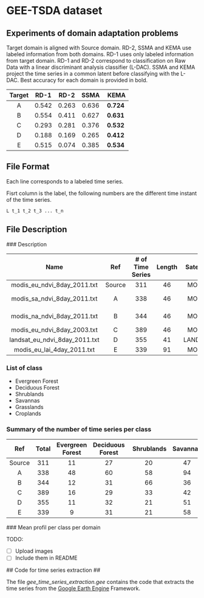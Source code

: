 # GEE-TSDA dataset

## Experiments of domain adaptation problems ##

Target domain is aligned with Source domain.
RD-2, SSMA and KEMA use labeled information from both domains.
RD-1 uses only labeled information from target domain.
RD-1 and RD-2 correspond to classification on Raw Data with a linear discriminant analysis classifier (L-DAC).
SSMA and KEMA project the time series in a common latent before classifying with the L-DAC.
Best accuracy for each domain is provided in bold.

| Target | RD-1 | RD-2 | SSMA | KEMA |
| :----: | :----: | :----: | :----: | :----: |
| A | 0.542 | 0.263 | 0.636 | **0.724** |
| B | 0.554 | 0.411 | 0.627 | **0.631** |
| C | 0.293 | 0.281 | 0.376 | **0.532** |
| D | 0.188 | 0.169 | 0.265 | **0.412** |
| E | 0.515 | 0.074 | 0.385 | **0.534** |

## File Format ##

Each line corresponds to a labeled time series.

Fisrt column is the label, the following numbers are the different time instant of the time series.

`L t_1 t_2 t_3 ... t_n`

## File Description ##

### Description

| Name | Ref | \# of Time Series | Length | Satellite | Temporal Resolution | Geographical Area | Year | Vegetation Index | ImageCollection ID |
| :----: | :----: | :----: | :----: | :----: | :----: | :----: | :----: | :----: | :----: |
| modis_eu_ndvi_8day_2011.txt | Source | 311 | 46 | MODIS | 8 days | Europe | 2011 | NDVI | `MODIS/MCD43A4_NDVI` |
| modis_sa_ndvi_8day_2011.txt | A |  338 | 46 | MODIS | 8 days | South America | 2011 | NDVI | `MODIS/MCD43A4_NDVI` |
| modis_na_ndvi_8day_2011.txt | B | 344 | 46 | MODIS | 8 days | North America | 2011 | NDVI | `MODIS/MCD43A4_NDVI` |
| modis_eu_ndvi_8day_2003.txt | C | 389 | 46 | MODIS | 8 days | Europe | 2003 | NDVI | `MODIS/MCD43A4_NDVI` |
| landsat_eu_ndvi_8day_2011.txt | D | 355 | 41 | LANDSAT | 8 days | Europe | 2011 | NDVI | `LANDSAT/LT5_L1T_8DAY_NDVI` |
| modis_eu_lai_4day_2011.txt | E | 339 | 91 | MODIS | 4 days | Europe | 2011 | LAI | `MODIS/006/MCD15A3H` |

### List of class

* Evergreen Forest
* Deciduous Forest
* Shrublands
* Savannas
* Grasslands
* Croplands

### Summary of the number of time series per class

| Ref | Total | Evergreen Forest | Deciduous Forest | Shrublands | Savannas | Grasslands | Croplands |
| :----: | :----: | :----: | :----: | :----: | :----: | :----: | :----: |
| Source | 311 | 11 | 27 | 20 | 47 | 14 | 192 |
| A |  338 | 48 | 60 | 58 | 94 | 46 | 32 |
| B | 344 | 12 | 31 | 66 | 36 | 121 | 78 |
| C | 389 | 16 | 29 | 33 | 42 | 27 | 242 |
| D | 355 | 11 | 32 | 21 | 51 | 14 | 226 |
| E | 339 | 9  | 31 | 21 | 58 | 19 | 201 |

### Mean profil per class per domain

TODO:
* [ ] Upload images
* [ ] Include them in README

## Code for time series extraction ##

The file *gee_time_series_extraction.gee* contains the code that extracts the time series from the [Google Earth Engine](https://code.earthengine.google.com/) Framework.
